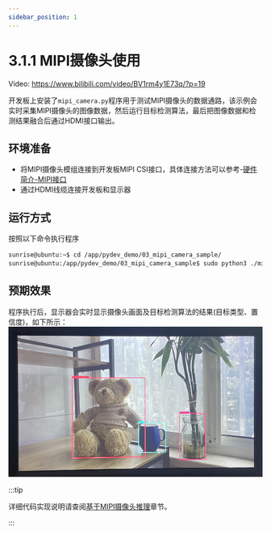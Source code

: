 ```yaml
---
sidebar_position: 1
---
```


# 3.1.1 MIPI摄像头使用

Video: https://www.bilibili.com/video/BV1rm4y1E73q/?p=19

开发板上安装了`mipi_camera.py`程序用于测试MIPI摄像头的数据通路，该示例会实时采集MIPI摄像头的图像数据，然后运行目标检测算法，最后把图像数据和检测结果融合后通过HDMI接口输出。

## 环境准备

  - 将MIPI摄像头模组连接到开发板MIPI CSI接口，具体连接方法可以参考-[硬件简介-MIPI接口](https://developer.d-robotics.cc/rdk_doc/Quick_start/hardware_introduction/rdk_x3#mipi_port)
  - 通过HDMI线缆连接开发板和显示器

## 运行方式
按照以下命令执行程序

  ```bash
  sunrise@ubuntu:~$ cd /app/pydev_demo/03_mipi_camera_sample/
  sunrise@ubuntu:/app/pydev_demo/03_mipi_camera_sample$ sudo python3 ./mipi_camera.py 
  ```

## 预期效果
程序执行后，显示器会实时显示摄像头画面及目标检测算法的结果(目标类型、置信度)，如下所示：  
![image-20220503221020331](../../../static/img/03_Basic_Application/01_Image/image/mipi_camera/image-20220511181747071.png)

:::tip

详细代码实现说明请查阅[基于MIPI摄像头推理](../../04_Algorithm_Application/01_pydev_dnn_demo/mipi_camera.md)章节。

:::